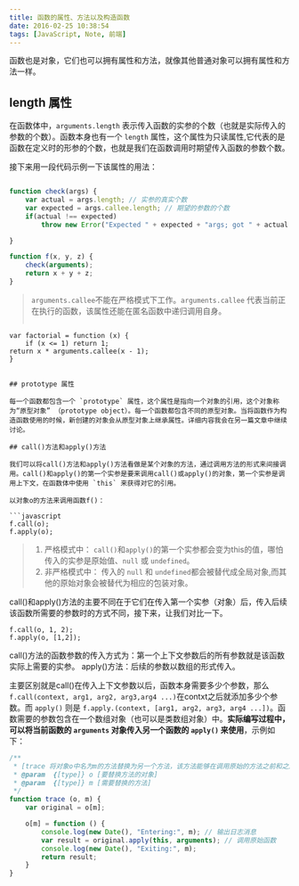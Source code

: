 ```yaml
---
title: 函数的属性、方法以及构造函数
date: 2016-02-25 10:38:54
tags: [JavaScript, Note, 前端]
---
```


函数也是对象，它们也可以拥有属性和方法，就像其他普通对象可以拥有属性和方法一样。


## length 属性

在函数体中，`arguments.length` 表示传入函数的实参的个数（也就是实际传入的参数的个数）。函数本身也有一个 `length` 属性，这个属性为只读属性,它代表的是函数在定义时的形参的个数，也就是我们在函数调用时期望传入函数的参数个数。

接下来用一段代码示例一下该属性的用法：

<!-- more -->

```javascript

function check(args) {
	var actual = args.length; // 实参的真实个数
	var expected = args.callee.length; // 期望的参数的个数
	if(actual !== expected)
		throw new Error("Expected " + expected + "args; got " + actual );

}

function f(x, y, z) {
	check(arguments);
	return x + y + z;
}

```

> `arguments.callee`不能在严格模式下工作。`arguments.callee` 代表当前正在执行的函数，该属性还能在匿名函数中递归调用自身。
> ```
	var factorial = function (x) {
		if (x <= 1) return 1;
	return x * arguments.callee(x - 1);
	}
 ```

## prototype 属性

每一个函数都包含一个 `prototype` 属性，这个属性是指向一个对象的引用，这个对象称为“原型对象” （prototype object）。每一个函数都包含不同的原型对象。当将函数作为构造函数使用的时候，新创建的对象会从原型对象上继承属性。详细内容我会在另一篇文章中继续讨论。

## call()方法和apply()方法

我们可以将call()方法和apply()方法看做是某个对象的方法，通过调用方法的形式来间接调用。call()和apply()的第一个实参是要来调用call()或apply()的对象，第一个实参是调用上下文，在函数体中使用 `this` 来获得对它的引用。

以对象o的方法来调用函数f()：

```javascript
f.call(o);
f.apply(o);
```

> 1. 严格模式中：
> 	`call()`和`apply()`的第一个实参都会变为this的值，哪怕传入的实参是原始值、`null` 或 `undefined`。
> 2. 非严格模式中：
> 	传入的 `null` 和 `undefined`都会被替代成全局对象,而其他的原始对象会被替代为相应的包装对象。

call()和apply()方法的主要不同在于它们在传入第一个实参（对象）后，传入后续该函数所需要的参数时的方式不同，接下来，让我们对比一下。

```
f.call(o, 1, 2);
f.apply(o, [1,2]);
```

call()方法的函数参数的传入方式为：第一个上下文参数后的所有参数就是该函数实际上需要的实参。
apply()方法：后续的参数以数组的形式传入。

主要区别就是call()在传入上下文参数以后，函数本身需要多少个参数，那么`f.call(context, arg1, arg2, arg3,arg4 ...)`在contxt之后就添加多少个参数。而 `apply()` 则是 `f.apply.(context, [arg1, arg2, arg3, arg4 ...])`。函数需要的参数包含在一个数组对象（也可以是类数组对象）中。**实际编写过程中，可以将当前函数的 `arguments` 对象传入另一个函数的 `apply()` 来使用**，示例如下：

```javascript
/**
 * [trace 将对象o中名为m的方法替换为另一个方法，该方法能够在调用原始的方法之前和之后记录日志消息]
 * @param  {[type]} o [要替换方法的对象]
 * @param  {[type]} m [需要替换的方法]
 */
function trace (o, m) {
	var original = o[m];

	o[m] = function () {
		console.log(new Date(), "Entering:", m); // 输出日志消息
		var result = original.apply(this, arguments); // 调用原始函数
		console.log(new Date(), "Exiting:", m);
		return result;
	}
}
```
